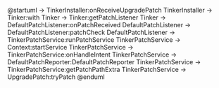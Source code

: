 @startuml
-> TinkerInstaller:onReceiveUpgradePatch
TinkerInstaller -> Tinker:with
Tinker ->  Tinker:getPatchListener
Tinker -> DefaultPatchListener:onPatchReceived
DefaultPatchListener -> DefaultPatchListener:patchCheck
DefaultPatchListener ->  TinkerPatchService:runPatchService
TinkerPatchService ->  Context:startService
TinkerPatchService ->  TinkerPatchService:onHandleIntent
TinkerPatchService ->  DefaultPatchReporter:DefaultPatchReporter
TinkerPatchService ->  TinkerPatchService:getPatchPathExtra
TinkerPatchService ->  UpgradePatch:tryPatch
@enduml